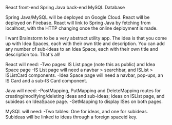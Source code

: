 React front-end
Spring Java back-end
MySQL Database

Spring Java/MySQL will be deployed on Google Cloud. React will be deployed on Firebase. React will link to Spring Java by fetching from localhost, with the HTTP changing once the online deployment is made.

I want Brainstorm to be a very abstract utility app. The idea is that you come up with Idea Spaces, each with their own title and description. You can add any number of sub-ideas to an Idea Space, each with their own title and description too. That's all!

React will need:
-Two pages: IS List page (note this as public) and Idea Space page
-IS List page will need a navbar > searchbar, and ISList > ISListCard components.
-Idea Space page will need a navbar, pop-ups, an IS Card and a sub-IS Card component.

Java will need:
-PostMapping, PutMapping and DeleteMapping routes for creating/modifying/deleting ideas and sub-ideas; ideas on ISList page, and subideas on IdeaSpace page.
-GetMapping to display ISes on both pages.

MySQL will need:
-Two tables: One for ideas, and one for subideas. Subideas will be linked to ideas through a foreign spaceid key.